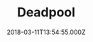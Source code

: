 ---
title: "Deadpool"
year: 2016
date: 2018-03-11T13:54:55.000Z
permalink: /almanac/movies/2018-03-11-deadpool/index.html
rating: 3
---